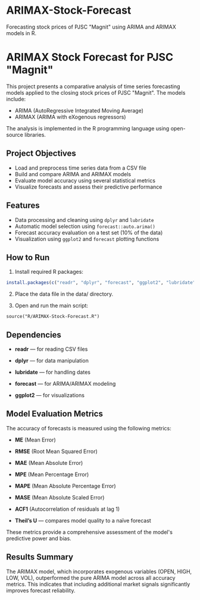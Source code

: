 # ARIMAX-Stock-Forecast
Forecasting stock prices of PJSC "Magnit" using ARIMA and ARIMAX models in R.

# ARIMAX Stock Forecast for PJSC "Magnit"

This project presents a comparative analysis of time series forecasting models applied to the closing stock prices of PJSC "Magnit". 
The models include:

- ARIMA (AutoRegressive Integrated Moving Average)
- ARIMAX (ARIMA with eXogenous regressors)

The analysis is implemented in the R programming language using open-source libraries.

## Project Objectives

- Load and preprocess time series data from a CSV file
- Build and compare ARIMA and ARIMAX models
- Evaluate model accuracy using several statistical metrics
- Visualize forecasts and assess their predictive performance

## Features

- Data processing and cleaning using `dplyr` and `lubridate`
- Automatic model selection using `forecast::auto.arima()`
- Forecast accuracy evaluation on a test set (10% of the data)
- Visualization using `ggplot2` and `forecast` plotting functions

## How to Run

1. Install required R packages:

```R
install.packages(c("readr", "dplyr", "forecast", "ggplot2", "lubridate"))

```
2. Place the data file in the data/ directory.

3. Open and run the main script:

```
source("R/ARIMAX-Stock-Forecast.R")

```
## Dependencies

- **readr** — for reading CSV files

- **dplyr** — for data manipulation

- **lubridate** — for handling dates

- **forecast** — for ARIMA/ARIMAX modeling

- **ggplot2** — for visualizations

## Model Evaluation Metrics

The accuracy of forecasts is measured using the following metrics:

- **ME** (Mean Error)

- **RMSE** (Root Mean Squared Error)

- **MAE** (Mean Absolute Error)

- **MPE** (Mean Percentage Error)

- **MAPE** (Mean Absolute Percentage Error)

- **MASE** (Mean Absolute Scaled Error)

- **ACF1** (Autocorrelation of residuals at lag 1)

- **Theil’s U** — compares model quality to a naïve forecast

These metrics provide a comprehensive assessment of the model's predictive power and bias.

## Results Summary

The ARIMAX model, which incorporates exogenous variables (OPEN, HIGH, LOW, VOL), outperformed the pure ARIMA model across all accuracy metrics. This indicates that including additional market signals significantly improves forecast reliability.

